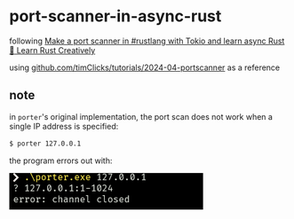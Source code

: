 # port-scanner-in-async-rust

following [Make a port scanner in #rustlang with Tokio and learn async Rust 🦀 Learn Rust Creatively](https://www.youtube.com/watch?v=J3C6sNK2wnk) 

using [github.com/timClicks/tutorials/2024-04-portscanner](https://github.com/timClicks/tutorials/tree/main/2024-04-portscanner) as a reference

## note

in `porter`'s original implementation, the port scan does not work when a single IP address is specified:

```bash
$ porter 127.0.0.1
```

the program errors out with:

![alt text](./docs/image.png)
